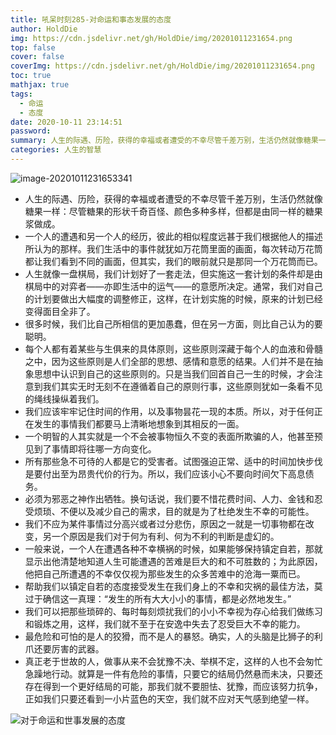 ```yaml
---
title: 吼呆时刻285-对命运和事态发展的态度
author: HoldDie
img: https://cdn.jsdelivr.net/gh/HoldDie/img/20201011231654.png
top: false
cover: false
coverImg: https://cdn.jsdelivr.net/gh/HoldDie/img/20201011231654.png
toc: true
mathjax: true
tags:
  - 命运
  - 态度
date: 2020-10-11 23:14:51
password:
summary: 人生的际遇、历险，获得的幸福或者遭受的不幸尽管千差万别，生活仍然就像糖果一样：尽管糖果的形状千奇百怪、颜色多种多样，但都是由同一样的糖果浆做成。
categories: 人生的智慧
---
```


![image-20201011231653341](https://cdn.jsdelivr.net/gh/HoldDie/img/20201011231654.png)

- 人生的际遇、历险，获得的幸福或者遭受的不幸尽管千差万别，生活仍然就像糖果一样：尽管糖果的形状千奇百怪、颜色多种多样，但都是由同一样的糖果浆做成。
- 一个人的遭遇和另一个人的经历，彼此的相似程度远甚于我们根据他人的描述所认为的那样。我们生活中的事件就犹如万花筒里面的画面，每次转动万花筒都让我们看到不同的画面，但其实，我们的眼前就只是那同一个万花筒而已。
- 人生就像一盘棋局，我们计划好了一套走法，但实施这一套计划的条件却是由棋局中的对弈者——亦即生活中的运气——的意愿所决定。通常，我们对自己的计划要做出大幅度的调整修正，这样，在计划实施的时候，原来的计划已经变得面目全非了。
- 很多时候，我们比自己所相信的更加愚蠢，但在另一方面，则比自己认为的要聪明。
- 每个人都有着某些与生俱来的具体原则，这些原则深藏于每个人的血液和骨髓之中，因为这些原则是人们全部的思想、感情和意愿的结果。人们并不是在抽象思想中认识到自己的这些原则的。只是当我们回首自己一生的时候，才会注意到我们其实无时无刻不在遵循着自己的原则行事，这些原则犹如一条看不见的绳线操纵着我们。
- 我们应该牢牢记住时间的作用，以及事物昙花一现的本质。所以，对于任何正在发生的事情我们都要马上清晰地想象到其相反的一面。
- 一个明智的人其实就是一个不会被事物恒久不变的表面所欺骗的人，他甚至预见到了事情即将往哪一方向变化。
- 所有那些急不可待的人都是它的受害者。试图强迫正常、适中的时间加快步伐是要付出至为昂贵代价的行为。所以，我们应该小心不要向时间欠下高息债务。
- 必须为邪恶之神作出牺牲。换句话说，我们要不惜花费时间、人力、金钱和忍受烦琐、不便以及减少自己的需求，目的就是为了杜绝发生不幸的可能性。
- 我们不应为某件事情过分高兴或者过分悲伤，原因之一就是一切事物都在改变，另一个原因是我们对于何为有利、何为不利的判断是虚幻的。
- 一般来说，一个人在遭遇各种不幸横祸的时候，如果能够保持镇定自若，那就显示出他清楚地知道人生可能遭遇的苦难是巨大的和不可胜数的；为此原因，他把自己所遭遇的不幸仅仅视为那些发生的众多苦难中的沧海一粟而已。
- 帮助我们以镇定自若的态度接受发生在我们身上的不幸和灾祸的最佳方法，莫过于确信这一真理：“发生的所有大大小小的事情，都是必然地发生。”
- 我们可以把那些琐碎的、每时每刻烦扰我们的小小不幸视为存心给我们做练习和锻炼之用，这样，我们就不至于在安逸中失去了忍受巨大不幸的能力。
- 最危险和可怕的是人的狡猾，而不是人的暴怒。确实，人的头脑是比狮子的利爪还要厉害的武器。
- 真正老于世故的人，做事从来不会犹豫不决、举棋不定，这样的人也不会匆忙急躁地行动。就算是一件有危险的事情，只要它的结局仍然悬而未决，只要还存在得到一个更好结局的可能，那我们就不要胆怯、犹豫，而应该努力抗争，正如我们只要还看到一小片蓝色的天空，我们就不应对天气感到绝望一样。

![对于命运和世事发展的态度](https://cdn.jsdelivr.net/gh/HoldDie/img/20201011231823.png)